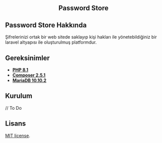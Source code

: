 ## <p align="center">Password Store</p>



## Password Store Hakkında

Şifrelerinizi ortak bir web sitede saklayıp kişi hakları ile yönetebildiğiniz bir laravel altyapısı ile oluşturulmuş platformdur.

## Gereksinimler

- **[PHP 8.1](https://windows.php.net/download#php-8.1)**
- **[Composer 2.5.1](https://getcomposer.org/download/)**
- **[MariaDB 10.10.2](https://mariadb.org/download/?t=mariadb&p=mariadb&r=10.10.2&os=windows&cpu=x86_64&pkg=msi&m=nzbilisim)**

## Kurulum

// To Do

## Lisans

[MIT license](https://opensource.org/licenses/MIT).
